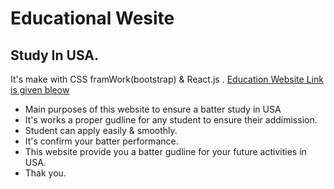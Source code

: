 # Educational Wesite 
## Study In USA. 

 
It's make with CSS framWork(bootstrap) & React.js .
[Education Website Link is given bleow](https://sleepy-davinci-439127.netlify.app/)


- Main purposes of this website to ensure a batter study in USA
- It's works a proper gudline  for any student to ensure their addimission.
- Student can apply easily & smoothly.
- It's confirm your batter performance.
- This website provide you a batter gudline for your future activities in USA.
- Thak you. 